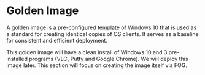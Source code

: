 # Golden Image

A golden image is a pre-configured template of Windows 10 that is used as a standard for creating identical copies of OS clients. It serves as a baseline for consistent and efficient deployment.

This golden image will have a clean install of Windows 10 and 3 pre-installed programs (VLC, Putty and Google Chrome). We will deploy this image later. This section will focus on creating the image itself via FOG.
